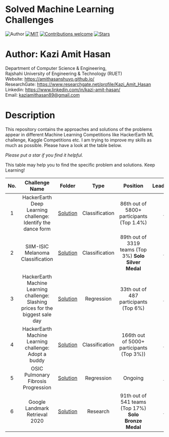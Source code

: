 # Solved Machine Learning Challenges

![Author](https://img.shields.io/badge/author-AmitHasanShuvo-orange)
[![MIT](https://img.shields.io/badge/license-MIT-5eba00.svg)](https://github.com/AmitHasanShuvo/Machine-Learning-Competitions/blob/master/LICENSE.md)
[![Contributions welcome](https://img.shields.io/badge/contributions-welcome-brightgreen.svg?style=flat)](https://github.com/AmitHasanShuvo/Machine-Learning-Competitions)
[![Stars](https://img.shields.io/github/stars/AmitHasanShuvo/Machine-Learning-Competitions.svg?style=social)](https://github.com/AmitHasanShuvo/Machine-Learning-Competitions/stargazers)

# Author: Kazi Amit Hasan

Department of Computer Science & Engineering, </br>
Rajshahi University of Engineering & Technology (RUET) </br>
Website: https://amithasanshuvo.github.io/ </br>
ResearchGate: https://www.researchgate.net/profile/Kazi_Amit_Hasan </br>
Linkedin: https://www.linkedin.com/in/kazi-amit-hasan/ </br>
Email: kaziamithasan89@gmail.com

# Description

This repository contains the approaches and solutions of the problems appear in different Machine Learning Competitions like HackerEarth ML challenge, Kaggle Competitions etc. I am trying to improve my skills as much as possible. Please have a look at the table below.

_Please put a star if you find it helpful._

This table may help you to find the specific problem and solutions. Keep Learning!

| No. |                                  Challenge Name                                  |                                                                                           Folder                                                                                            |      Type      |                       Position                        | LeaderBoard |
| :-: | :------------------------------------------------------------------------------: | :-----------------------------------------------------------------------------------------------------------------------------------------------------------------------------------------: | :------------: | :---------------------------------------------------: | :---------: |
|  1  |           HackerEarth Deep Learning challenge: Identify the dance form           |         [Solution](https://github.com/AmitHasanShuvo/HackerEarth-Machine-Learning-Challenges/tree/master/HackerEarth%20Deep%20Learning%20challenge%20Identify%20the%20dance%20form)         | Classification |       86th out of 5800+ participants (Top 1.4%)       | [Link](https://www.hackerearth.com/challenges/competitive/hackerearth-deep-learning-challenge-identify-dance-form/leaderboard/identify-the-dance-form-deea77f8/) |
|  2  |                        SIIM-ISIC Melanoma Classification                         |                                                                                        [Solution](#)                                                                                        | Classification | 89th out of 3319 teams (Top 3%) **Solo Silver Medal** | [Link](https://www.kaggle.com/c/siim-isic-melanoma-classification/leaderboard) |
|  3  | HackerEarth Machine Learning challenge: Slashing prices for the biggest sale day | [Solution](https://github.com/AmitHasanShuvo/Machine-Learning-Competitions/tree/master/HackerEarth%20Machine%20Learning%20challenge%20Slashing%20prices%20for%20the%20biggest%20sale%20day) |   Regression   |         33th out of 487 participants (Top 6%)         | [Link](https://www.kaggle.com/c/landmark-retrieval-2020/leaderboard) |
|  4  |              HackerEarth Machine Learning challenge: Adopt a buddy               |                                                                                        [Solution](#)                                                                                        | Classification |                        166th out of 5000+ participants (Top 3%))                        | [Link](https://www.hackerearth.com/challenges/competitive/hackerearth-machine-learning-challenge-pet-adoption/leaderboard/pet-adoption-9-5838c75b/) |
|  5  |                       OSIC Pulmonary Fibrosis Progression                        |                                                                                        [Solution](#)                                                                                        |   Regression   |                        Ongoing                        | [Link](#) |
|  6  |                          Google Landmark Retrieval 2020                          |                                                                                        [Solution](#)                                                                                        |    Research    | 91th out of 541 teams (Top 17%) **Solo Bronze Medal** | [Link](https://www.kaggle.com/c/landmark-retrieval-2020/leaderboard) |
